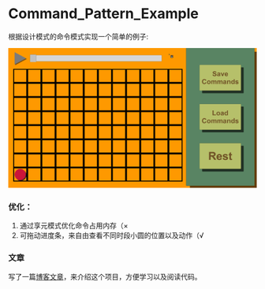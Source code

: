 # Command_Pattern_Example
根据设计模式的命令模式实现一个简单的例子:

![命令模式范例GIF](/img/命令模式范例GIF.gif)

### 优化：

1. 通过享元模式优化命令占用内存（×
2. 可拖动进度条，来自由查看不同时段小圆的位置以及动作（√

### 文章

写了一篇[博客文章](https://yuzurihainori.top/unity/%E6%B8%B8%E6%88%8F%E8%AE%BE%E8%AE%A1%E6%A8%A1%E5%BC%8F--%E5%9B%9E%E6%94%BE%E7%B3%BB%E7%BB%9F%E7%9A%84%E5%AE%9E%E7%8E%B0%E4%BB%A5%E5%8F%8A%E6%80%9D%E8%B7%AF.html)，来介绍这个项目，方便学习以及阅读代码。

